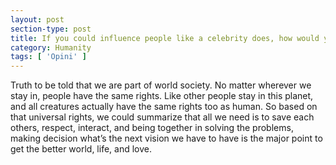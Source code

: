 ```yaml
---
layout: post
section-type: post
title: If you could influence people like a celebrity does, how would you use it for the benefit of the planet?
category: Humanity
tags: [ 'Opini' ]
---
```

Truth to be told that we are part of world society. No matter wherever we stay in, people have the same rights. Like other people stay in this planet, and all creatures actually have the same rights too as human. So based on that universal rights, we could summarize that all we need is to save each others, respect, interact, and being together in solving the problems, making decision what’s the next vision we have to have is the major point to get the better world, life, and love.
